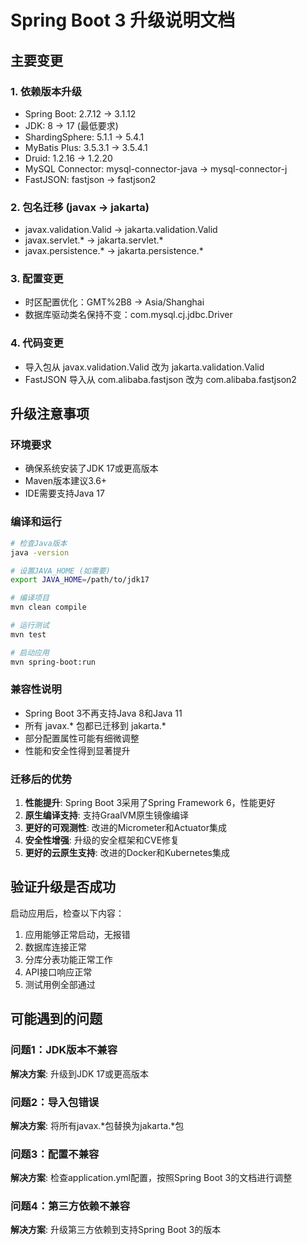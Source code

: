 # Spring Boot 3 升级说明文档

## 主要变更

### 1. 依赖版本升级
- Spring Boot: 2.7.12 → 3.1.12
- JDK: 8 → 17 (最低要求)
- ShardingSphere: 5.1.1 → 5.4.1
- MyBatis Plus: 3.5.3.1 → 3.5.4.1
- Druid: 1.2.16 → 1.2.20
- MySQL Connector: mysql-connector-java → mysql-connector-j
- FastJSON: fastjson → fastjson2

### 2. 包名迁移 (javax → jakarta)
- javax.validation.Valid → jakarta.validation.Valid
- javax.servlet.* → jakarta.servlet.*
- javax.persistence.* → jakarta.persistence.*

### 3. 配置变更
- 时区配置优化：GMT%2B8 → Asia/Shanghai
- 数据库驱动类名保持不变：com.mysql.cj.jdbc.Driver

### 4. 代码变更
- 导入包从 javax.validation.Valid 改为 jakarta.validation.Valid
- FastJSON 导入从 com.alibaba.fastjson 改为 com.alibaba.fastjson2

## 升级注意事项

### 环境要求
- 确保系统安装了JDK 17或更高版本
- Maven版本建议3.6+
- IDE需要支持Java 17

### 编译和运行
```bash
# 检查Java版本
java -version

# 设置JAVA_HOME (如需要)
export JAVA_HOME=/path/to/jdk17

# 编译项目
mvn clean compile

# 运行测试
mvn test

# 启动应用
mvn spring-boot:run
```

### 兼容性说明
- Spring Boot 3不再支持Java 8和Java 11
- 所有 javax.* 包都已迁移到 jakarta.*
- 部分配置属性可能有细微调整
- 性能和安全性得到显著提升

### 迁移后的优势
1. **性能提升**: Spring Boot 3采用了Spring Framework 6，性能更好
2. **原生编译支持**: 支持GraalVM原生镜像编译
3. **更好的可观测性**: 改进的Micrometer和Actuator集成
4. **安全性增强**: 升级的安全框架和CVE修复
5. **更好的云原生支持**: 改进的Docker和Kubernetes集成

## 验证升级是否成功

启动应用后，检查以下内容：
1. 应用能够正常启动，无报错
2. 数据库连接正常
3. 分库分表功能正常工作
4. API接口响应正常
5. 测试用例全部通过

## 可能遇到的问题

### 问题1：JDK版本不兼容
**解决方案**: 升级到JDK 17或更高版本

### 问题2：导入包错误
**解决方案**: 将所有javax.*包替换为jakarta.*包

### 问题3：配置不兼容
**解决方案**: 检查application.yml配置，按照Spring Boot 3的文档进行调整

### 问题4：第三方依赖不兼容
**解决方案**: 升级第三方依赖到支持Spring Boot 3的版本